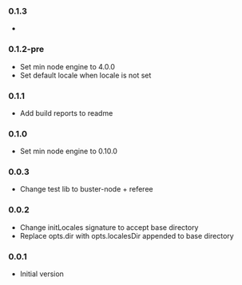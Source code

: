### 0.1.3
*

### 0.1.2-pre
* Set min node engine to 4.0.0
* Set default locale when locale is not set

### 0.1.1
* Add build reports to readme

### 0.1.0
* Set min node engine to 0.10.0

### 0.0.3
* Change test lib to buster-node + referee

### 0.0.2
* Change initLocales signature to accept base directory
* Replace opts.dir with opts.localesDir appended to base directory

### 0.0.1
* Initial version
